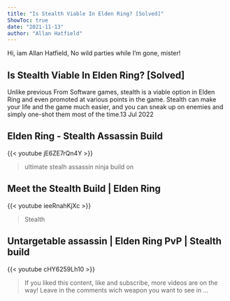 ```yaml
---
title: "Is Stealth Viable In Elden Ring? [Solved]"
ShowToc: true 
date: "2021-11-13"
author: "Allan Hatfield" 
---
```


Hi, iam Allan Hatfield, No wild parties while I’m gone, mister!
## Is Stealth Viable In Elden Ring? [Solved]
 Unlike previous From Software games, stealth is a viable option in Elden Ring and even promoted at various points in the game. Stealth can make your life and the game much easier, and you can sneak up on enemies and simply one-shot them most of the time.13 Jul 2022

## Elden Ring - Stealth Assassin Build
{{< youtube jE6ZE7rQn4Y >}}
>ultimate stealh assassin ninja build on 

## Meet the Stealth Build | Elden Ring
{{< youtube ieeRnahKjXc >}}
>Stealth

## Untargetable assassin | Elden Ring PvP | Stealth build
{{< youtube cHY6259Lh10 >}}
>If you liked this content, like and subscribe, more videos are on the way! Leave in the comments wich weapon you want to see in ...

